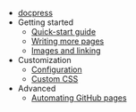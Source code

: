 * [docpress](../README.md)
* Getting started
  * [Quick-start guide](getting-started/quickstart.md)
  * [Writing more pages](getting-started/more-pages.md)
  * [Images and linking](getting-started/images-and-linking.md)
* Customization
  * [Configuration](customization/config.md)
  * [Custom CSS](customization/custom-css.md)
* Advanced
  * [Automating GitHub pages](advanced/gh-pages.md)
